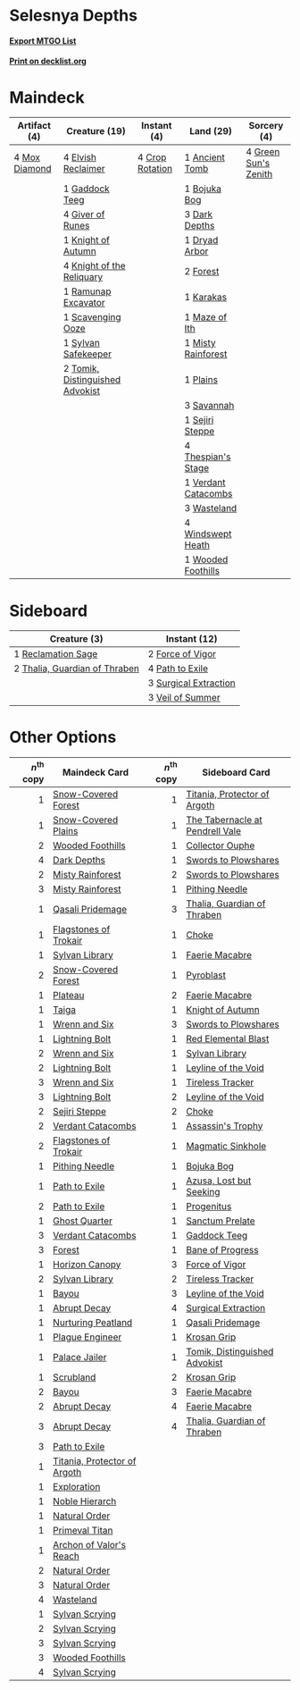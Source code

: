 # Selesnya Depths

#### [Export MTGO List](../collection/Selesnya%20Depths/Selesnya%20Depths.txt)
#### [Print on decklist.org](http://decklist.org/?deckmain=1%09Ancient%20Tomb%0A1%09Bojuka%20Bog%0A4%09Crop%20Rotation%0A3%09Dark%20Depths%0A1%09Dryad%20Arbor%0A4%09Elvish%20Reclaimer%0A2%09Forest%0A1%09Gaddock%20Teeg%0A4%09Giver%20of%20Runes%0A4%09Green%20Sun's%20Zenith%0A1%09Karakas%0A1%09Knight%20of%20Autumn%0A4%09Knight%20of%20the%20Reliquary%0A1%09Maze%20of%20Ith%0A1%09Misty%20Rainforest%0A4%09Mox%20Diamond%0A1%09Plains%0A1%09Ramunap%20Excavator%0A3%09Savannah%0A1%09Scavenging%20Ooze%0A1%09Sejiri%20Steppe%0A1%09Sylvan%20Safekeeper%0A4%09Thespian's%20Stage%0A2%09Tomik,%20Distinguished%20Advokist%0A1%09Verdant%20Catacombs%0A3%09Wasteland%0A4%09Windswept%20Heath%0A1%09Wooded%20Foothills&deckside=2%09Force%20of%20Vigor%0A4%09Path%20to%20Exile%0A1%09Reclamation%20Sage%0A3%09Surgical%20Extraction%0A2%09Thalia,%20Guardian%20of%20Thraben%0A3%09Veil%20of%20Summer)
# Maindeck

|                                     Artifact (4)                                     |                                              Creature (19)                                               |                                       Instant (4)                                        |                                          Land (29)                                           |                                          Sorcery (4)                                          |
|--------------------------------------------------------------------------------------|----------------------------------------------------------------------------------------------------------|------------------------------------------------------------------------------------------|----------------------------------------------------------------------------------------------|-----------------------------------------------------------------------------------------------|
|4 [Mox Diamond](http://gatherer.wizards.com/Pages/Card/Details.aspx?multiverseid=5193)|4 [Elvish Reclaimer](http://gatherer.wizards.com/Pages/Card/Details.aspx?multiverseid=466923)             |4 [Crop Rotation](http://gatherer.wizards.com/Pages/Card/Details.aspx?multiverseid=417430)|1 [Ancient Tomb](http://gatherer.wizards.com/Pages/Card/Details.aspx?multiverseid=409567)     |4 [Green Sun's Zenith](http://gatherer.wizards.com/Pages/Card/Details.aspx?multiverseid=413711)|
|                                                                                      |1 [Gaddock Teeg](http://gatherer.wizards.com/Pages/Card/Details.aspx?multiverseid=140188)                 |                                                                                          |1 [Bojuka Bog](http://gatherer.wizards.com/Pages/Card/Details.aspx?multiverseid=376269)       |                                                                                               |
|                                                                                      |4 [Giver of Runes](http://gatherer.wizards.com/Pages/Card/Details.aspx?multiverseid=463962)               |                                                                                          |3 [Dark Depths](http://gatherer.wizards.com/Pages/Card/Details.aspx?multiverseid=121155)      |                                                                                               |
|                                                                                      |1 [Knight of Autumn](http://gatherer.wizards.com/Pages/Card/Details.aspx?multiverseid=452933)             |                                                                                          |1 [Dryad Arbor](http://gatherer.wizards.com/Pages/Card/Details.aspx?multiverseid=136196)      |                                                                                               |
|                                                                                      |4 [Knight of the Reliquary](http://gatherer.wizards.com/Pages/Card/Details.aspx?multiverseid=189145)      |                                                                                          |2 [Forest](http://gatherer.wizards.com/Pages/Card/Details.aspx?multiverseid=439860)           |                                                                                               |
|                                                                                      |1 [Ramunap Excavator](http://gatherer.wizards.com/Pages/Card/Details.aspx?multiverseid=430818)            |                                                                                          |1 [Karakas](http://gatherer.wizards.com/Pages/Card/Details.aspx?multiverseid=413782)          |                                                                                               |
|                                                                                      |1 [Scavenging Ooze](http://gatherer.wizards.com/Pages/Card/Details.aspx?multiverseid=420783)              |                                                                                          |1 [Maze of Ith](http://gatherer.wizards.com/Pages/Card/Details.aspx?multiverseid=1824)        |                                                                                               |
|                                                                                      |1 [Sylvan Safekeeper](http://gatherer.wizards.com/Pages/Card/Details.aspx?multiverseid=389709)            |                                                                                          |1 [Misty Rainforest](http://gatherer.wizards.com/Pages/Card/Details.aspx?multiverseid=405102) |                                                                                               |
|                                                                                      |2 [Tomik, Distinguished Advokist](http://gatherer.wizards.com/Pages/Card/Details.aspx?multiverseid=460961)|                                                                                          |1 [Plains](http://gatherer.wizards.com/Pages/Card/Details.aspx?multiverseid=439856)           |                                                                                               |
|                                                                                      |                                                                                                          |                                                                                          |3 [Savannah](http://gatherer.wizards.com/Pages/Card/Details.aspx?multiverseid=881)            |                                                                                               |
|                                                                                      |                                                                                                          |                                                                                          |1 [Sejiri Steppe](http://gatherer.wizards.com/Pages/Card/Details.aspx?multiverseid=243453)    |                                                                                               |
|                                                                                      |                                                                                                          |                                                                                          |4 [Thespian's Stage](http://gatherer.wizards.com/Pages/Card/Details.aspx?multiverseid=366353) |                                                                                               |
|                                                                                      |                                                                                                          |                                                                                          |1 [Verdant Catacombs](http://gatherer.wizards.com/Pages/Card/Details.aspx?multiverseid=405113)|                                                                                               |
|                                                                                      |                                                                                                          |                                                                                          |3 [Wasteland](http://gatherer.wizards.com/Pages/Card/Details.aspx?multiverseid=413790)        |                                                                                               |
|                                                                                      |                                                                                                          |                                                                                          |4 [Windswept Heath](http://gatherer.wizards.com/Pages/Card/Details.aspx?multiverseid=405115)  |                                                                                               |
|                                                                                      |                                                                                                          |                                                                                          |1 [Wooded Foothills](http://gatherer.wizards.com/Pages/Card/Details.aspx?multiverseid=405116) |                                                                                               |


# Sideboard

|                                              Creature (3)                                              |                                          Instant (12)                                          |
|--------------------------------------------------------------------------------------------------------|------------------------------------------------------------------------------------------------|
|1 [Reclamation Sage](http://gatherer.wizards.com/Pages/Card/Details.aspx?multiverseid=389651)           |2 [Force of Vigor](http://gatherer.wizards.com/Pages/Card/Details.aspx?multiverseid=464113)     |
|2 [Thalia, Guardian of Thraben](http://gatherer.wizards.com/Pages/Card/Details.aspx?multiverseid=442025)|4 [Path to Exile](http://gatherer.wizards.com/Pages/Card/Details.aspx?multiverseid=220511)      |
|                                                                                                        |3 [Surgical Extraction](http://gatherer.wizards.com/Pages/Card/Details.aspx?multiverseid=397706)|
|                                                                                                        |3 [Veil of Summer](http://gatherer.wizards.com/Pages/Card/Details.aspx?multiverseid=466952)     |


# Other Options

|*n*<sup>th</sup> copy|                                             Maindeck Card                                             |*n*<sup>th</sup> copy|                                             Sideboard Card                                             |
|--------------------:|-------------------------------------------------------------------------------------------------------|--------------------:|--------------------------------------------------------------------------------------------------------|
|                    1|[Snow-Covered Forest](http://gatherer.wizards.com/Pages/Card/Details.aspx?multiverseid=121192)         |                    1|[Titania, Protector of Argoth](http://gatherer.wizards.com/Pages/Card/Details.aspx?multiverseid=389721) |
|                    1|[Snow-Covered Plains](http://gatherer.wizards.com/Pages/Card/Details.aspx?multiverseid=121267)         |                    1|[The Tabernacle at Pendrell Vale](http://gatherer.wizards.com/Pages/Card/Details.aspx?multiverseid=1690)|
|                    2|[Wooded Foothills](http://gatherer.wizards.com/Pages/Card/Details.aspx?multiverseid=405116)            |                    1|[Collector Ouphe](http://gatherer.wizards.com/Pages/Card/Details.aspx?multiverseid=464107)              |
|                    4|[Dark Depths](http://gatherer.wizards.com/Pages/Card/Details.aspx?multiverseid=121155)                 |                    1|[Swords to Plowshares](http://gatherer.wizards.com/Pages/Card/Details.aspx?multiverseid=869)            |
|                    2|[Misty Rainforest](http://gatherer.wizards.com/Pages/Card/Details.aspx?multiverseid=405102)            |                    2|[Swords to Plowshares](http://gatherer.wizards.com/Pages/Card/Details.aspx?multiverseid=869)            |
|                    3|[Misty Rainforest](http://gatherer.wizards.com/Pages/Card/Details.aspx?multiverseid=405102)            |                    1|[Pithing Needle](http://gatherer.wizards.com/Pages/Card/Details.aspx?multiverseid=129526)               |
|                    1|[Qasali Pridemage](http://gatherer.wizards.com/Pages/Card/Details.aspx?multiverseid=179556)            |                    3|[Thalia, Guardian of Thraben](http://gatherer.wizards.com/Pages/Card/Details.aspx?multiverseid=442025)  |
|                    1|[Flagstones of Trokair](http://gatherer.wizards.com/Pages/Card/Details.aspx?multiverseid=116733)       |                    1|[Choke](http://gatherer.wizards.com/Pages/Card/Details.aspx?multiverseid=45431)                         |
|                    1|[Sylvan Library](http://gatherer.wizards.com/Pages/Card/Details.aspx?multiverseid=2240)                |                    1|[Faerie Macabre](http://gatherer.wizards.com/Pages/Card/Details.aspx?multiverseid=201822)               |
|                    2|[Snow-Covered Forest](http://gatherer.wizards.com/Pages/Card/Details.aspx?multiverseid=121192)         |                    1|[Pyroblast](http://gatherer.wizards.com/Pages/Card/Details.aspx?multiverseid=4083)                      |
|                    1|[Plateau](http://gatherer.wizards.com/Pages/Card/Details.aspx?multiverseid=880)                        |                    2|[Faerie Macabre](http://gatherer.wizards.com/Pages/Card/Details.aspx?multiverseid=201822)               |
|                    1|[Taiga](http://gatherer.wizards.com/Pages/Card/Details.aspx?multiverseid=883)                          |                    1|[Knight of Autumn](http://gatherer.wizards.com/Pages/Card/Details.aspx?multiverseid=452933)             |
|                    1|[Wrenn and Six](http://gatherer.wizards.com/Pages/Card/Details.aspx?multiverseid=464166)               |                    3|[Swords to Plowshares](http://gatherer.wizards.com/Pages/Card/Details.aspx?multiverseid=869)            |
|                    1|[Lightning Bolt](http://gatherer.wizards.com/Pages/Card/Details.aspx?multiverseid=806)                 |                    1|[Red Elemental Blast](http://gatherer.wizards.com/Pages/Card/Details.aspx?multiverseid=814)             |
|                    2|[Wrenn and Six](http://gatherer.wizards.com/Pages/Card/Details.aspx?multiverseid=464166)               |                    1|[Sylvan Library](http://gatherer.wizards.com/Pages/Card/Details.aspx?multiverseid=2240)                 |
|                    2|[Lightning Bolt](http://gatherer.wizards.com/Pages/Card/Details.aspx?multiverseid=806)                 |                    1|[Leyline of the Void](http://gatherer.wizards.com/Pages/Card/Details.aspx?multiverseid=107682)          |
|                    3|[Wrenn and Six](http://gatherer.wizards.com/Pages/Card/Details.aspx?multiverseid=464166)               |                    1|[Tireless Tracker](http://gatherer.wizards.com/Pages/Card/Details.aspx?multiverseid=409997)             |
|                    3|[Lightning Bolt](http://gatherer.wizards.com/Pages/Card/Details.aspx?multiverseid=806)                 |                    2|[Leyline of the Void](http://gatherer.wizards.com/Pages/Card/Details.aspx?multiverseid=107682)          |
|                    2|[Sejiri Steppe](http://gatherer.wizards.com/Pages/Card/Details.aspx?multiverseid=243453)               |                    2|[Choke](http://gatherer.wizards.com/Pages/Card/Details.aspx?multiverseid=45431)                         |
|                    2|[Verdant Catacombs](http://gatherer.wizards.com/Pages/Card/Details.aspx?multiverseid=405113)           |                    1|[Assassin's Trophy](http://gatherer.wizards.com/Pages/Card/Details.aspx?multiverseid=452902)            |
|                    2|[Flagstones of Trokair](http://gatherer.wizards.com/Pages/Card/Details.aspx?multiverseid=116733)       |                    1|[Magmatic Sinkhole](http://gatherer.wizards.com/Pages/Card/Details.aspx?multiverseid=464084)            |
|                    1|[Pithing Needle](http://gatherer.wizards.com/Pages/Card/Details.aspx?multiverseid=129526)              |                    1|[Bojuka Bog](http://gatherer.wizards.com/Pages/Card/Details.aspx?multiverseid=376269)                   |
|                    1|[Path to Exile](http://gatherer.wizards.com/Pages/Card/Details.aspx?multiverseid=220511)               |                    1|[Azusa, Lost but Seeking](http://gatherer.wizards.com/Pages/Card/Details.aspx?multiverseid=442150)      |
|                    2|[Path to Exile](http://gatherer.wizards.com/Pages/Card/Details.aspx?multiverseid=220511)               |                    1|[Progenitus](http://gatherer.wizards.com/Pages/Card/Details.aspx?multiverseid=179496)                   |
|                    1|[Ghost Quarter](http://gatherer.wizards.com/Pages/Card/Details.aspx?multiverseid=389534)               |                    1|[Sanctum Prelate](http://gatherer.wizards.com/Pages/Card/Details.aspx?multiverseid=416780)              |
|                    3|[Verdant Catacombs](http://gatherer.wizards.com/Pages/Card/Details.aspx?multiverseid=405113)           |                    1|[Gaddock Teeg](http://gatherer.wizards.com/Pages/Card/Details.aspx?multiverseid=140188)                 |
|                    3|[Forest](http://gatherer.wizards.com/Pages/Card/Details.aspx?multiverseid=439860)                      |                    1|[Bane of Progress](http://gatherer.wizards.com/Pages/Card/Details.aspx?multiverseid=376262)             |
|                    1|[Horizon Canopy](http://gatherer.wizards.com/Pages/Card/Details.aspx?multiverseid=409571)              |                    3|[Force of Vigor](http://gatherer.wizards.com/Pages/Card/Details.aspx?multiverseid=464113)               |
|                    2|[Sylvan Library](http://gatherer.wizards.com/Pages/Card/Details.aspx?multiverseid=2240)                |                    2|[Tireless Tracker](http://gatherer.wizards.com/Pages/Card/Details.aspx?multiverseid=409997)             |
|                    1|[Bayou](http://gatherer.wizards.com/Pages/Card/Details.aspx?multiverseid=879)                          |                    3|[Leyline of the Void](http://gatherer.wizards.com/Pages/Card/Details.aspx?multiverseid=107682)          |
|                    1|[Abrupt Decay](http://gatherer.wizards.com/Pages/Card/Details.aspx?multiverseid=456061)                |                    4|[Surgical Extraction](http://gatherer.wizards.com/Pages/Card/Details.aspx?multiverseid=397706)          |
|                    1|[Nurturing Peatland](http://gatherer.wizards.com/Pages/Card/Details.aspx?multiverseid=464192)          |                    1|[Qasali Pridemage](http://gatherer.wizards.com/Pages/Card/Details.aspx?multiverseid=179556)             |
|                    1|[Plague Engineer](http://gatherer.wizards.com/Pages/Card/Details.aspx?multiverseid=464049)             |                    1|[Krosan Grip](http://gatherer.wizards.com/Pages/Card/Details.aspx?multiverseid=376394)                  |
|                    1|[Palace Jailer](http://gatherer.wizards.com/Pages/Card/Details.aspx?multiverseid=416775)               |                    1|[Tomik, Distinguished Advokist](http://gatherer.wizards.com/Pages/Card/Details.aspx?multiverseid=460961)|
|                    1|[Scrubland](http://gatherer.wizards.com/Pages/Card/Details.aspx?multiverseid=882)                      |                    2|[Krosan Grip](http://gatherer.wizards.com/Pages/Card/Details.aspx?multiverseid=376394)                  |
|                    2|[Bayou](http://gatherer.wizards.com/Pages/Card/Details.aspx?multiverseid=879)                          |                    3|[Faerie Macabre](http://gatherer.wizards.com/Pages/Card/Details.aspx?multiverseid=201822)               |
|                    2|[Abrupt Decay](http://gatherer.wizards.com/Pages/Card/Details.aspx?multiverseid=456061)                |                    4|[Faerie Macabre](http://gatherer.wizards.com/Pages/Card/Details.aspx?multiverseid=201822)               |
|                    3|[Abrupt Decay](http://gatherer.wizards.com/Pages/Card/Details.aspx?multiverseid=456061)                |                    4|[Thalia, Guardian of Thraben](http://gatherer.wizards.com/Pages/Card/Details.aspx?multiverseid=442025)  |
|                    3|[Path to Exile](http://gatherer.wizards.com/Pages/Card/Details.aspx?multiverseid=220511)               |                     |                                                                                                        |
|                    1|[Titania, Protector of Argoth](http://gatherer.wizards.com/Pages/Card/Details.aspx?multiverseid=389721)|                     |                                                                                                        |
|                    1|[Exploration](http://gatherer.wizards.com/Pages/Card/Details.aspx?multiverseid=382262)                 |                     |                                                                                                        |
|                    1|[Noble Hierarch](http://gatherer.wizards.com/Pages/Card/Details.aspx?multiverseid=179434)              |                     |                                                                                                        |
|                    1|[Natural Order](http://gatherer.wizards.com/Pages/Card/Details.aspx?multiverseid=413719)               |                     |                                                                                                        |
|                    1|[Primeval Titan](http://gatherer.wizards.com/Pages/Card/Details.aspx?multiverseid=438749)              |                     |                                                                                                        |
|                    1|[Archon of Valor's Reach](http://gatherer.wizards.com/Pages/Card/Details.aspx?multiverseid=446042)     |                     |                                                                                                        |
|                    2|[Natural Order](http://gatherer.wizards.com/Pages/Card/Details.aspx?multiverseid=413719)               |                     |                                                                                                        |
|                    3|[Natural Order](http://gatherer.wizards.com/Pages/Card/Details.aspx?multiverseid=413719)               |                     |                                                                                                        |
|                    4|[Wasteland](http://gatherer.wizards.com/Pages/Card/Details.aspx?multiverseid=413790)                   |                     |                                                                                                        |
|                    1|[Sylvan Scrying](http://gatherer.wizards.com/Pages/Card/Details.aspx?multiverseid=130513)              |                     |                                                                                                        |
|                    2|[Sylvan Scrying](http://gatherer.wizards.com/Pages/Card/Details.aspx?multiverseid=130513)              |                     |                                                                                                        |
|                    3|[Sylvan Scrying](http://gatherer.wizards.com/Pages/Card/Details.aspx?multiverseid=130513)              |                     |                                                                                                        |
|                    3|[Wooded Foothills](http://gatherer.wizards.com/Pages/Card/Details.aspx?multiverseid=405116)            |                     |                                                                                                        |
|                    4|[Sylvan Scrying](http://gatherer.wizards.com/Pages/Card/Details.aspx?multiverseid=130513)              |                     |                                                                                                        |


